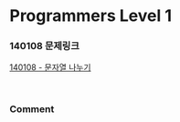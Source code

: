# Programmers Level 1

### 140108 문제링크

[140108 - 문자열 나누기](https://school.programmers.co.kr/learn/courses/30/lessons/140108)

<br>

### Comment
